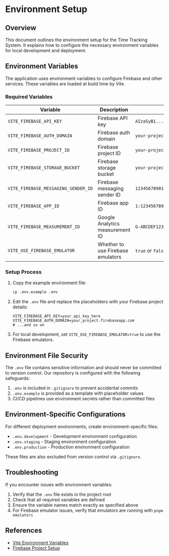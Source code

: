 # Environment Setup

## Overview

This document outlines the environment setup for the Time Tracking System. It explains how to configure the necessary environment variables for local development and deployment.

## Environment Variables

The application uses environment variables to configure Firebase and other services. These variables are loaded at build time by Vite.

### Required Variables

| Variable | Description | Example |
|----------|-------------|---------|
| `VITE_FIREBASE_API_KEY` | Firebase API key | `AIzaSyB1...` |
| `VITE_FIREBASE_AUTH_DOMAIN` | Firebase auth domain | `your-project.firebaseapp.com` |
| `VITE_FIREBASE_PROJECT_ID` | Firebase project ID | `your-project-id` |
| `VITE_FIREBASE_STORAGE_BUCKET` | Firebase storage bucket | `your-project.appspot.com` |
| `VITE_FIREBASE_MESSAGING_SENDER_ID` | Firebase messaging sender ID | `123456789012` |
| `VITE_FIREBASE_APP_ID` | Firebase app ID | `1:123456789012:web:abc123def456` |
| `VITE_FIREBASE_MEASUREMENT_ID` | Google Analytics measurement ID | `G-ABCDEF1234` |
| `VITE_USE_FIREBASE_EMULATOR` | Whether to use Firebase emulators | `true` or `false` |

### Setup Process

1. Copy the example environment file:
   ```bash
   cp .env.example .env
   ```

2. Edit the `.env` file and replace the placeholders with your Firebase project details:
   ```
   VITE_FIREBASE_API_KEY=your_api_key_here
   VITE_FIREBASE_AUTH_DOMAIN=your_project.firebaseapp.com
   # ...and so on
   ```

3. For local development, set `VITE_USE_FIREBASE_EMULATOR=true` to use the Firebase emulators.

## Environment File Security

The `.env` file contains sensitive information and should never be committed to version control. Our repository is configured with the following safeguards:

1. `.env` is included in `.gitignore` to prevent accidental commits
2. `.env.example` is provided as a template with placeholder values
3. CI/CD pipelines use environment secrets rather than committed files

## Environment-Specific Configurations

For different deployment environments, create environment-specific files:

- `.env.development` - Development environment configuration
- `.env.staging` - Staging environment configuration
- `.env.production` - Production environment configuration

These files are also excluded from version control via `.gitignore`.

## Troubleshooting

If you encounter issues with environment variables:

1. Verify that the `.env` file exists in the project root
2. Check that all required variables are defined
3. Ensure the variable names match exactly as specified above
4. For Firebase emulator issues, verify that emulators are running with `pnpm emulators`

## References

- [Vite Environment Variables](https://vitejs.dev/guide/env-and-mode.html)
- [Firebase Project Setup](https://firebase.google.com/docs/web/setup) 